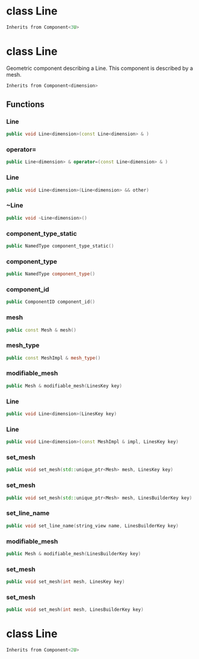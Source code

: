 # class Line


```cpp
Inherits from Component<3U>
```



# class Line


 Geometric component describing a Line. This component is described by a mesh.



```cpp
Inherits from Component<dimension>
```



## Functions

### Line

```cpp
public void Line<dimension>(const Line<dimension> & )
```


### operator=

```cpp
public Line<dimension> & operator=(const Line<dimension> & )
```


### Line

```cpp
public void Line<dimension>(Line<dimension> && other)
```


### ~Line

```cpp
public void ~Line<dimension>()
```


### component_type_static

```cpp
public NamedType component_type_static()
```


### component_type

```cpp
public NamedType component_type()
```


### component_id

```cpp
public ComponentID component_id()
```


### mesh

```cpp
public const Mesh & mesh()
```


### mesh_type

```cpp
public const MeshImpl & mesh_type()
```


### modifiable_mesh

```cpp
public Mesh & modifiable_mesh(LinesKey key)
```


### Line

```cpp
public void Line<dimension>(LinesKey key)
```


### Line

```cpp
public void Line<dimension>(const MeshImpl & impl, LinesKey key)
```


### set_mesh

```cpp
public void set_mesh(std::unique_ptr<Mesh> mesh, LinesKey key)
```


### set_mesh

```cpp
public void set_mesh(std::unique_ptr<Mesh> mesh, LinesBuilderKey key)
```


### set_line_name

```cpp
public void set_line_name(string_view name, LinesBuilderKey key)
```


### modifiable_mesh

```cpp
public Mesh & modifiable_mesh(LinesBuilderKey key)
```


### set_mesh

```cpp
public void set_mesh(int mesh, LinesKey key)
```

### set_mesh

```cpp
public void set_mesh(int mesh, LinesBuilderKey key)
```



# class Line


```cpp
Inherits from Component<2U>
```



